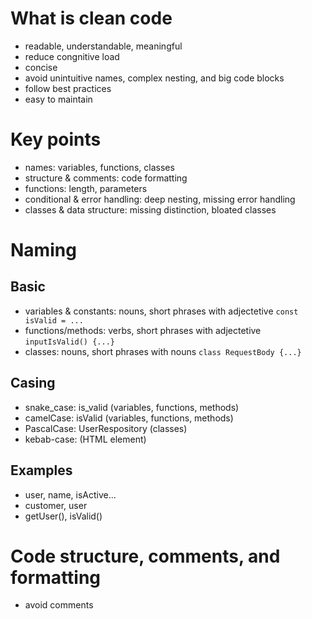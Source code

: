 # What is clean code

- readable, understandable, meaningful
- reduce congnitive load
- concise
- avoid unintuitive names, complex nesting, and big code blocks
- follow best practices
- easy to maintain

# Key points

- names: variables, functions, classes
- structure & comments: code formatting
- functions: length, parameters
- conditional & error handling: deep nesting, missing error handling
- classes & data structure: missing distinction, bloated classes

# Naming

## Basic

- variables & constants: nouns, short phrases with adjectetive `const isValid = ...`
- functions/methods: verbs, short phrases with adjectetive `inputIsValid() {...}`
- classes: nouns, short phrases with nouns `class RequestBody {...}`

## Casing

- snake_case: is_valid (variables, functions, methods)
- camelCase: isValid (variables, functions, methods)
- PascalCase: UserRespository (classes)
- kebab-case: <side-drawer> (HTML element)

## Examples

- user, name, isActive...
- customer, user
- getUser(), isValid()

# Code structure, comments, and formatting

- avoid comments
